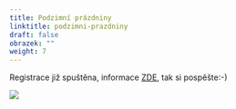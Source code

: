 ```yaml
---
title: Podzimní prázdniny
linktitle: podzimni-prazdniny
draft: false
obrazek: ""
weight: 7
---
```

Registrace již spuštěna, informace [ZDE](https://brezanek.webooker.eu/), tak si pospěšte:-)  

![](/assets/media/podzimky.jpg)